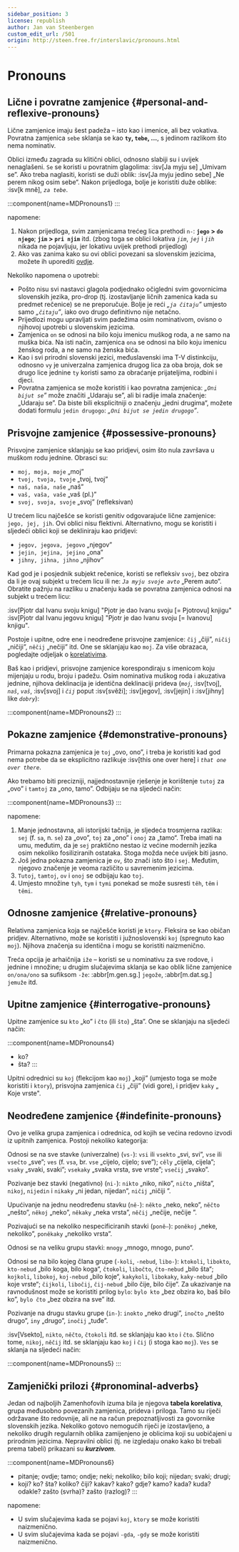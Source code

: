 ```yaml
---
sidebar_position: 3
license: republish
author: Jan van Steenbergen
custom_edit_url: /501
origin: http://steen.free.fr/interslavic/pronouns.html
---
```


# Pronouns

## Lične i povratne zamjenice \{#personal-and-reflexive-pronouns}

Lične zamjenice imaju šest padeža – isto kao i imenice, ali bez vokativa. Povratna zamjenica `sebe` sklanja se kao **`ty`, `tebe`, ...**, s jedinom razlikom što nema nominativ.

Oblici između zagrada su klitični oblici, odnosno slabiji su i uvijek nenaglašeni. `Se` se koristi u povratnim glagolima: :isv[Ja myju se] „Umivam se”. Ako treba naglasiti, koristi se duži oblik: :isv[Ja myju jedino sebe] „Ne perem nikog osim sebe“. Nakon prijedloga, bolje je koristiti duže oblike: :isv[k mně], _`za tebe`_.

:::component{name=MDPronouns1}
:::

napomene:

1. Nakon prijedloga, svim zamjenicama trećeg lica prethodi `n-`: **`jego` > `do njego`**; **`jim` > `pri njim`** itd. (zbog toga se oblici lokativa _`jim`_, _`jej`_ i _`jih`_ nikada ne pojavljuju, jer lokativu uvijek prethodi prijedlog)
2. Ako vas zanima kako su ovi oblici povezani sa slovenskim jezicima, možete ih uporediti [ovdje][1].

Nekoliko napomena o upotrebi:

- Pošto nisu svi nastavci glagola podjednako očigledni svim govornicima slovenskih jezika, pro-drop (tj. izostavljanje ličnih zamenica kada su predmet rečenice) se ne preporučuje. Bolje je reći _„`ja čitaju`”_ umjesto samo _„`čitaju`”_, iako ovo drugo definitivno nije netačno.
- Prijedlozi mogu upravljati svim padežima osim nominativom, ovisno o njihovoj upotrebi u slovenskim jezicima.
- Zamjenica `on` se odnosi na bilo koju imenicu muškog roda, a ne samo na muška bića. Na isti način, zamjenica `ona` se odnosi na bilo koju imenicu ženskog roda, a ne samo na ženska bića.
- Kao i svi prirodni slovenski jezici, međuslavenski ima T-V distinkciju, odnosno `vy` je univerzalna zamjenica drugog lica za oba broja, dok se drugo lice jednine `ty` koristi samo za obraćanje prijateljima, rodbini i djeci.
- Povratna zamjenica se može koristiti i kao povratna zamjenica: _„`Oni bijut se`”_ može značiti „Udaraju se”, ali bi radije imala značenje: „Udaraju se”. Da biste bili eksplicitniji o značenju „jedni drugima“, možete dodati formulu `jedin drugogo`: _„`Oni bijut se jedin drugogo`”_.

## Prisvojne zamjenice \{#possessive-pronouns}

Prisvojne zamjenice sklanjaju se kao pridjevi, osim što nula završava u muškom rodu jednine. Obrasci su:

- `moj, moja, moje` „moj”
- `tvoj, tvoja, tvoje` „tvoj, tvoj”
- `naš, naša, naše` „naš”
- `vaš, vaša, vaše` „vaš (pl.)”
- `svoj, svoja, svoje` „svoj” (refleksivan)

U trećem licu najčešće se koristi genitiv odgovarajuće lične zamjenice: `jego, jej, jih`. Ovi oblici nisu flektivni. Alternativno, mogu se koristiti i sljedeći oblici koji se dekliniraju kao pridjevi:

- `jegov, jegova, jegovo` „njegov”
- `jejin, jejina, jejino` „ona”
- `jihny, jihna, jihno` „njihov”

Kad god je i posjednik subjekt rečenice, koristi se refleksiv `svoj`, bez obzira da li je ovaj subjekt u trećem licu ili ne: _`Ja myju svoje avto`_ „Perem auto”. Obratite pažnju na razliku u značenju kada se povratna zamjenica odnosi na subjekt u trećem licu:

:isv[Pjotr dal Ivanu svoju knigu] "Pjotr je dao Ivanu svoju \[= Pjotrovu] knjigu"
:isv[Pjotr dal Ivanu jegovu knigu] "Pjotr je dao Ivanu svoju \[= Ivanovu] knjigu".

Postoje i upitne, odre ene i neodređene prisvojne zamjenice: `čij` „čiji”, `ničij` „ničiji”, `něčij` „nečiji” itd. One se sklanjaju kao `moj`. Za više obrazaca, pogledajte odjeljak o [korelativima][2].

Baš kao i pridjevi, prisvojne zamjenice korespondiraju s imenicom koju mijenjaju u rodu, broju i padežu. Osim nominativa muškog roda i akuzativa jednine, njihova deklinacija je identična deklinaciji prideva (_`moj`_, :isv[tvoj], _`naš`_, _`vaš`_, :isv[svoj] i _`čij`_ poput :isv[svěži]; :isv[jegov], :isv[jejin] i :isv[jihny] like _`dobry`_):

:::component{name=MDPronouns2}
:::

## Pokazne zamjenice \{#demonstrative-pronouns}

Primarna pokazna zamjenica je `toj` „ovo, ono”, i treba je koristiti kad god nema potrebe da se eksplicitno razlikuje :isv[this one over here] i _`that one over there`_.

Ako trebamo biti precizniji, najjednostavnije rješenje je korištenje `tutoj` za „ovo” i `tamtoj` za „ono, tamo”. Odbijaju se na sljedeći način:

:::component{name=MDPronouns3}
:::

napomene:

1. Manje jednostavna, ali istorijski tačnija, je sljedeća trosmjerna razlika: `sej` (f. `sa`, n. `se`) za „ovo”, `toj` za „ono” i `onoj` za „tamo“. Treba imati na umu, međutim, da je `sej` praktično nestao iz većine modernih jezika osim nekoliko fosiliziranih ostataka. Stoga možda neće uvijek biti jasno.
2. Još jedna pokazna zamjenica je `ov`, što znači isto što i `sej`. Međutim, njegovo značenje je veoma različito u savremenim jezicima.
3. `Tutoj`, `tamtoj`, `ov` i `onoj` se odbijaju kao `toj`.
4. Umjesto množine `tyh`, `tym` i `tymi` ponekad se može susresti `těh`, `těm` i `těmi`.

## Odnosne zamjenice \{#relative-pronouns}

Relativna zamjenica koja se najčešće koristi je `ktory`. Fleksira se kao običan pridjev. Alternativno, može se koristiti i južnoslovenski `koj` (spregnuto kao `moj`). Njihova značenja su identična i mogu se koristiti naizmenično.

Treća opcija je arhaičnija `iže` – koristi se u nominativu za sve rodove, i jednine i množine; u drugim slučajevima sklanja se kao oblik lične zamjenice `on/ona/ono` sa sufiksom `-že`: :abbr[m.gen.sg.] `jegože`, :abbr[m.dat.sg.] `jemuže` itd.

## Upitne zamjenice \{#interrogative-pronouns}

Upitne zamjenice su `kto` „ko” i `čto` (ili `što`) „šta”. One se sklanjaju na sljedeći način:

:::component{name=MDPronouns4}
* ko?
* šta?
:::

Upitni odrednici su `koj` (flekcijom kao `moj`) „koji” (umjesto toga se može koristiti i `ktory`), prisvojna zamjenica `čij` „čiji” (vidi gore), i pridjev `kaky` „ Koje vrste".

## Neodređene zamjenice \{#indefinite-pronouns}

Ovo je velika grupa zamjenica i odrednica, od kojih se većina redovno izvodi iz upitnih zamjenica. Postoji nekoliko kategorija:

Odnosi se na sve stavke (univerzalne) (`vs-`): `vsi` ili `vsekto` „svi, svi”, `vse` ili `vsečto` „sve”; `ves` (f. `vsa`, br. `vse` „cijelo, cijelo; sve”); `cěly` „cijela, cijela”; `vsaky` „svaki, svaki”; `vsekaky` „svaka vrsta, sve vrste”; `vsečij` „svako”.

Pozivanje bez stavki (negativno) (`ni-`): `nikto` „niko, niko”, `ničto` „ništa”, `nikoj`, `nijedin` i `nikaky` „ni jedan, nijedan”, `ničij` „ničiji ”.

Upućivanje na jednu neodređenu stavku (`ně-`): `někto` „neko, neko”, `něčto` „nešto”, `někoj` „neko”, `někaky` „neka vrsta”, `něčij` „nečije, nečije ”.

Pozivajući se na nekoliko nespecificiranih stavki (`poně–`): `poněkoj` „neke, nekoliko”, `poněkaky` „nekoliko vrsta”.

Odnosi se na veliku grupu stavki: `mnogy` „mnogo, mnogo, puno“.

Odnosi se na bilo kojeg člana grupe (`-koli`, `-nebud`, `libo-`): `ktokoli`, `libokto`, `kto-nebud` „bilo koga, bilo koga“, `čtokoli`, `libočto`, `čto-nebud` „bilo šta“; `kojkoli`, `libokoj`, `koj-nebud` „bilo koje“, `kakykoli`, `libokaky`, `kaky-nebud` „bilo koje vrste“; `čijkoli`, `libočij`, `čij-nebud` „bilo čije, bilo čije“. Za ukazivanje na ravnodušnost može se koristiti prilog `bylo`: `bylo kto` „bez obzira ko, baš bilo ko”, `bylo čto` „bez obzira na sve” itd.

Pozivanje na drugu stavku grupe (`in-`): `inokto` „neko drugi”, `inočto` „nešto drugo”, `iny` „drugo”, `inočij` „tuđe”.

:isv[Vsekto], `nikto`, `něčto`, `čtokoli` itd. se sklanjaju kao `kto` i `čto`. Slično tome, `nikoj`, `něčij` itd. se sklanjaju kao `koj` i `čij` (i stoga kao `moj`). `Ves` se sklanja na sljedeći način:

:::component{name=MDPronouns5}
:::

## Zamjenički prilozi \{#pronominal-adverbs}

Jedan od najboljih Zamenhofovih izuma bila je njegova **tabela korelativa**, grupa međusobno povezanih zamjenica, prideva i priloga. Tamo su riječi održavane što redovnije, ali ne na račun prepoznatljivosti za govornike slovenskih jezika. Nekoliko gotovo nemogućih riječi je izostavljeno, a nekoliko drugih regularnih oblika zamijenjeno je oblicima koji su uobičajeni u prirodnim jezicima. Nepravilni oblici (tj. ne izgledaju onako kako bi trebali prema tabeli) prikazani su _**kurzivom**_.

:::component{name=MDPronouns6}
* pitanje; ovdje; tamo; ondje; neki; nekoliko; bilo koji; nijedan; svaki; drugi;
* koji? ko? šta? koliko? čiji? kakav? kako? gdje? kamo? kada? kuda? odakle? zašto (svrha)? zašto (razlog)?
:::

napomene:

- U svim slučajevima kada se pojavi `koj`, `ktory` se može koristiti naizmenično.
- U svim slučajevima kada se pojavi `-gda`, `-gdy` se može koristiti naizmenično.

[1]: http://steen.free.fr/interslavic/slavic_pronouns.html
[2]: #pronominal_adverbs
